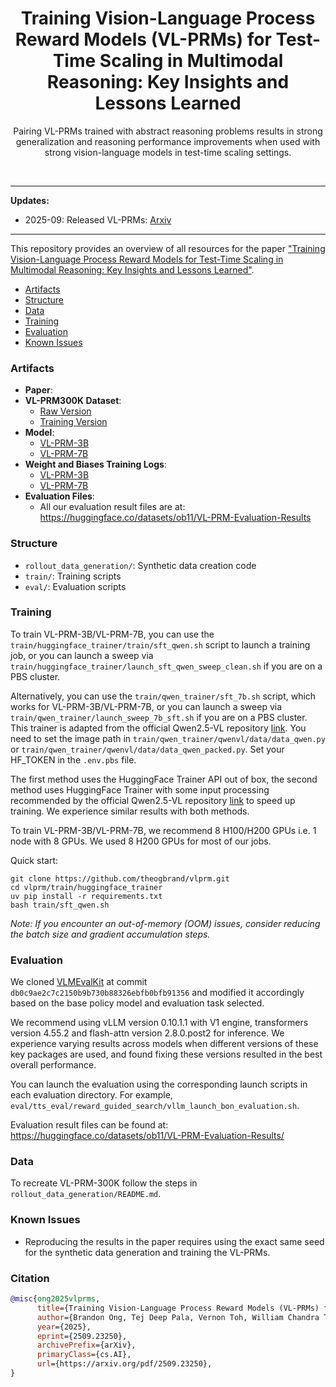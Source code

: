 <div align="center">
  <h1>Training Vision-Language Process Reward Models (VL-PRMs) for Test-Time Scaling in Multimodal Reasoning: Key Insights and Lessons Learned</h1>
  <p>Pairing VL-PRMs trained with abstract reasoning problems results in strong generalization and reasoning performance improvements when used with strong vision-language models in test-time scaling settings.
 </p>
</div>
<br>

<!-- ![](visuals/) -->

****************************************************************

**Updates:**

* 2025-09: Released VL-PRMs: [Arxiv](https://arxiv.org/pdf/2509.23250)

****************************************************************

This repository provides an overview of all resources for the paper ["Training Vision-Language Process Reward Models for Test-Time Scaling in Multimodal Reasoning: Key Insights and Lessons Learned"](https://arxiv.org/pdf/2509.23250).

- [Artifacts](#artifacts)
- [Structure](#structure)
- [Data](#data)
- [Training](#training)
- [Evaluation](#evaluation)
- [Known Issues](#known-issues)

### Artifacts

- **Paper**:
- **VL-PRM300K Dataset**: 
    - [Raw Version](https://huggingface.co/datasets/ob11/VL-PRM300K)
    - [Training Version](https://huggingface.co/datasets/ob11/VL-PRM300K-V1-train) 
- **Model**:
    - [VL-PRM-3B](https://huggingface.co/ob11/Qwen-VL-PRM-3B)
    - [VL-PRM-7B](https://huggingface.co/ob11/Qwen-VL-PRM-7B)
- **Weight and Biases Training Logs**:
    - [VL-PRM-3B](https://wandb.ai/aisg-arf/multimodal-reasoning/runs/pnsncs80)
    - [VL-PRM-7B](https://wandb.ai/aisg-arf/multimodal-reasoning/runs/pj4oc0qh)
- **Evaluation Files**: 
    - All our evaluation result files are at: https://huggingface.co/datasets/ob11/VL-PRM-Evaluation-Results

### Structure

- `rollout_data_generation/`: Synthetic data creation code
- `train/`: Training scripts
- `eval/`: Evaluation scripts

### Training

To train VL-PRM-3B/VL-PRM-7B, you can use the `train/huggingface_trainer/train/sft_qwen.sh` script to launch a training job, or you can launch a sweep via `train/huggingface_trainer/launch_sft_qwen_sweep_clean.sh` if you are on a PBS cluster.

Alternatively, you can use the `train/qwen_trainer/sft_7b.sh` script, which works for VL-PRM-3B/VL-PRM-7B, or you can launch a sweep via `train/qwen_trainer/launch_sweep_7b_sft.sh` if you are on a PBS cluster. This trainer is adapted from the official Qwen2.5-VL repository [link](https://github.com/QwenLM/Qwen2.5-VL/tree/main/train). You need to set the image path in `train/qwen_trainer/qwenvl/data/data_qwen.py` or `train/qwen_trainer/qwenvl/data/data_qwen_packed.py`. Set your HF_TOKEN in the `.env.pbs` file.

The first method uses the HuggingFace Trainer API out of box, the second method uses HuggingFace Trainer with some input processing recommended by the official Qwen2.5-VL repository [link](https://github.com/QwenLM/Qwen2.5-VL/tree/main/train) to speed up training. We experience similar results with both methods.

To train VL-PRM-3B/VL-PRM-7B, we recommend 8 H100/H200 GPUs i.e. 1 node with 8 GPUs. We used 8 H200 GPUs for most of our jobs.

Quick start:
```
git clone https://github.com/theogbrand/vlprm.git
cd vlprm/train/huggingface_trainer
uv pip install -r requirements.txt
bash train/sft_qwen.sh
```
*Note: If you encounter an out-of-memory (OOM) issues, consider reducing the batch size and gradient accumulation steps.*

### Evaluation

We cloned [VLMEvalKit](https://github.com/open-compass/VLMEvalKit) at commit `db0c9ae2c7c2150b9b730b88326ebfb0bfb91356` and modified it accordingly based on the base policy model and evaluation task selected. 

We recommend using vLLM version 0.10.1.1 with V1 engine, transformers version 4.55.2 and flash-attn version 2.8.0.post2 for inference. We experience varying results across models when different versions of these key packages are used, and found fixing these versions resulted in the best overall performance. 

You can launch the evaluation using the corresponding launch scripts in each evaluation directory. For example, `eval/tts_eval/reward_guided_search/vllm_launch_bon_evaluation.sh`. 

Evaluation result files can be found at: https://huggingface.co/datasets/ob11/VL-PRM-Evaluation-Results/

### Data

To recreate VL-PRM-300K follow the steps in `rollout_data_generation/README.md`. 

### Known Issues

- Reproducing the results in the paper requires using the exact same seed for the synthetic data generation and training the VL-PRMs.

### Citation

```bibtex
@misc{ong2025vlprms,
      title={Training Vision-Language Process Reward Models (VL-PRMs) for Test-Time Scaling in Multimodal Reasoning: Key Insights and Lessons Learned}, 
      author={Brandon Ong, Tej Deep Pala, Vernon Toh, William Chandra Tjhi and Soujanya Poria},
      year={2025},
      eprint={2509.23250},
      archivePrefix={arXiv},
      primaryClass={cs.AI},
      url={https://arxiv.org/pdf/2509.23250}, 
}
```